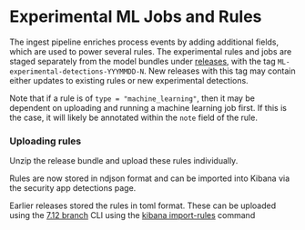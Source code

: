 
# Experimental ML Jobs and Rules

The ingest pipeline enriches process events by adding additional fields, which are used to power several rules. 
The experimental rules and jobs are staged separately from the model bundles under [releases](https://github.com/elastic/detection-rules/releases), with the tag `ML-experimental-detections-YYYMMDD-N`. New releases with this tag may contain either updates to existing rules or new experimental detections. 

Note that if a rule is of `type = "machine_learning"`, then it may be dependent on uploading and running a machine
learning job first. If this is the case, it will likely be annotated within the `note` field of the rule.

### Uploading rules

Unzip the release bundle and upload these rules individually.

Rules are now stored in ndjson format and can be imported into Kibana via the security app detections page.

Earlier releases stored the rules in toml format. These can be uploaded using the 
[7.12 branch](https://github.com/elastic/detection-rules/tree/7.12) CLI using the 
[kibana import-rules](../../CLI.md#uploading-rules-to-kibana) command

